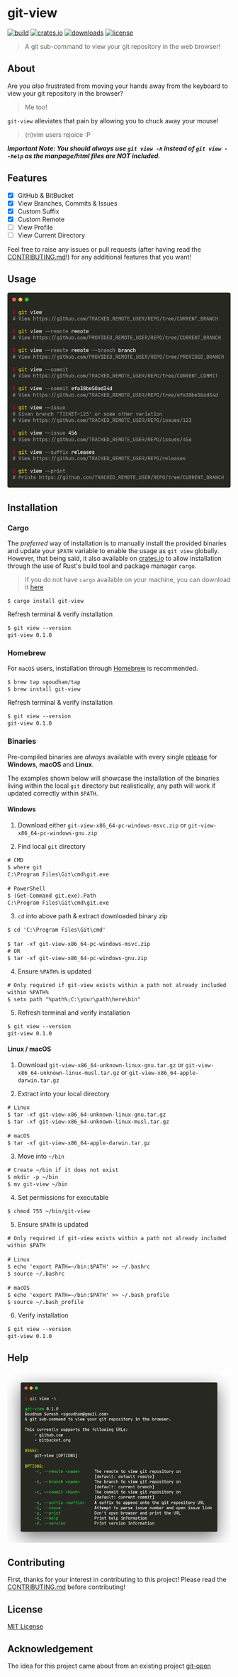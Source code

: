 # git-view

[![build](https://github.com/sgoudham/git-view/actions/workflows/build.yml/badge.svg)](https://github.com/sgoudham/git-view/actions/workflows/build.yml)
[![crates.io](https://img.shields.io/crates/v/git-view)](https://crates.io/crates/git-view)
[![downloads](https://img.shields.io/crates/d/git-view)](https://crates.io/crates/git-view)
[![license](https://img.shields.io/github/license/sgoudham/git-view)](LICENSE)

> A git sub-command to view your git repository in the web browser!

## About

Are you _also_ frustrated from moving your hands away from the keyboard to view your git repository in the browser? 

> Me too!

`git-view` alleviates that pain by allowing you to chuck away your mouse!

> (n)vim users rejoice :P

**_Important Note: You should always use `git view -h` instead of `git view --help` as the manpage/html files are NOT included._**

## Features

- [x] GitHub & BitBucket
- [x] View Branches, Commits & Issues
- [x] Custom Suffix
- [x] Custom Remote
- [ ] View Profile
- [ ] View Current Directory

Feel free to raise any issues or pull requests (after having read the [CONTRIBUTING.md](./CONTRIBUTING.md)!) for any additional features
that you want!

## Usage

![Usage](./docs/images/usage.png "Displays different usages of `git-view`")

## Installation

### Cargo

The _preferred_ way of installation is to manually install the provided binaries and update your `$PATH` variable to enable
the usage as `git view` globally. However, that being said, it also available on [crates.io](https://crates.io/crates/git-view) to allow installation 
through the use of Rust's build tool and package manager `cargo`.

> If you do not have `cargo` available on your machine, you can download it [here](https://www.rust-lang.org/tools/install)

```shell
$ cargo install git-view
```

Refresh terminal & verify installation

```shell
$ git view --version
git-view 0.1.0
```

### Homebrew

For `macOS` users, installation through [Homebrew](https://brew.sh/) is recommended.

```shell
$ brew tap sgoudham/tap
$ brew install git-view
```

Refresh terminal & verify installation

```shell
$ git view --version
git-view 0.1.0
```

### Binaries

Pre-compiled binaries are _always_ available with every single [release](https://github.com/sgoudham/git-view/releases) for **Windows**, **macOS** and **Linux**.

The examples shown below will showcase the installation of the binaries living within the local `git` directory but realistically, any path will
work if updated correctly within `$PATH`.

#### Windows

1. Download either `git-view-x86_64-pc-windows-msvc.zip` or `git-view-x86_64-pc-windows-gnu.zip`

2. Find local `git` directory

```shell
# CMD
$ where git
C:\Program Files\Git\cmd\git.exe

# PowerShell
$ (Get-Command git.exe).Path
C:\Program Files\Git\cmd\git.exe
```

3. `cd` into above path & extract downloaded binary zip

```shell
$ cd 'C:\Program Files\Git\cmd'

$ tar -xf git-view-x86_64-pc-windows-msvc.zip
# OR
$ tar -xf git-view-x86_64-pc-windows-gnu.zip
```

4. Ensure `%PATH%` is updated

```shell
# Only required if git-view exists within a path not already included within %PATH%
$ setx path "%path%;C:\your\path\here\bin"
```

5. Refresh terminal and verify installation

```shell
$ git view --version
git-view 0.1.0
```

#### Linux / macOS
1. Download `git-view-x86_64-unknown-linux-gnu.tar.gz` or `git-view-x86_64-unknown-linux-musl.tar.gz`
   or `git-view-x86_64-apple-darwin.tar.gz`

2. Extract into your local directory

```shell
# Linux
$ tar -xf git-view-x86_64-unknown-linux-gnu.tar.gz
$ tar -xf git-view-x86_64-unknown-linux-musl.tar.gz

# macOS
$ tar -xf git-view-x86_64-apple-darwin.tar.gz
```

3. Move into `~/bin`

```shell
# Create ~/bin if it does not exist
$ mkdir -p ~/bin
$ mv git-view ~/bin
```

4. Set permissions for executable

```shell
$ chmod 755 ~/bin/git-view
```

5. Ensure `$PATH` is updated

```shell
# Only required if git-view exists within a path not already included within $PATH

# Linux
$ echo 'export PATH=~/bin:$PATH' >> ~/.bashrc 
$ source ~/.bashrc

# macOS
$ echo 'export PATH=~/bin:$PATH' >> ~/.bash_profile
$ source ~/.bash_profile
```

6. Verify installation

```shell
$ git view --version
git-view 0.1.0
```

## Help

![help](./docs/images/help.png "Contents displayed when running `git view -h`")

## Contributing 

First, thanks for your interest in contributing to this project! Please read the [CONTRIBUTING.md](./CONTRIBUTING.md) before contributing!

## License

[MIT License](LICENSE)

## Acknowledgement

The idea for this project came about from an existing project [git-open](https://github.com/paulirish/git-open/blob/master/git-open)
